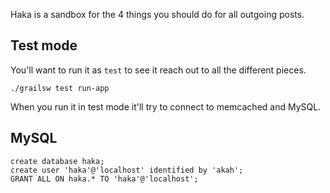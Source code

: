 Haka is a sandbox for the 4 things you should do for all outgoing posts.


## Test mode
You'll want to run it as `test` to see it reach out to all the different pieces.
```
./grailsw test run-app
```

When you run it in test mode it'll try to connect to memcached and MySQL.

## MySQL
```
create database haka;
create user 'haka'@'localhost' identified by 'akah';
GRANT ALL ON haka.* TO 'haka'@'localhost';
```
